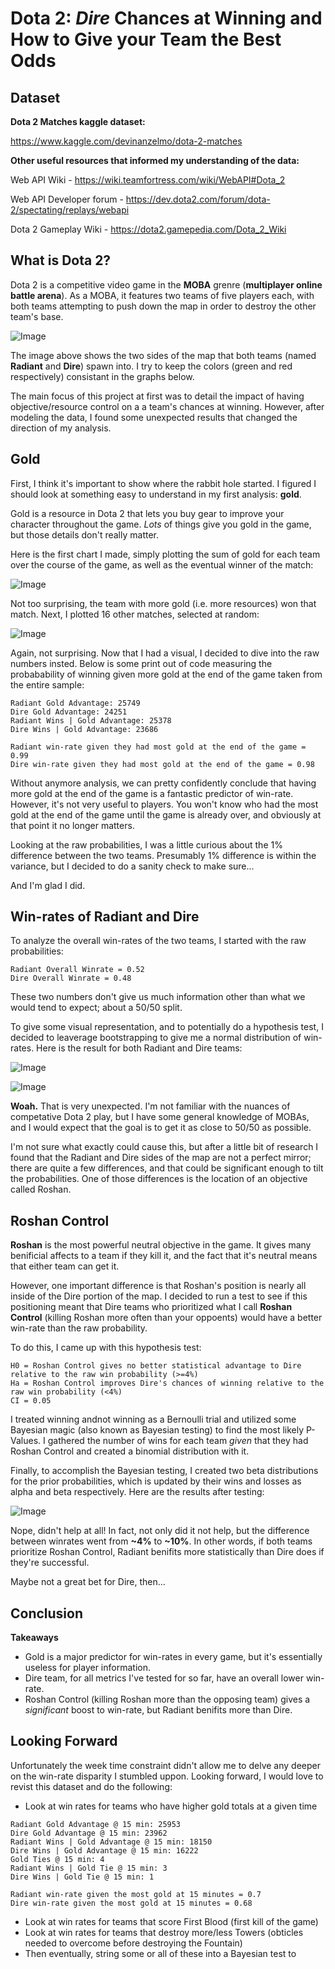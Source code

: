 # Dota 2: *Dire* Chances at Winning and How to Give your Team the Best Odds

## Dataset
**Dota 2 Matches kaggle dataset:**

https://www.kaggle.com/devinanzelmo/dota-2-matches

**Other useful resources that informed my understanding of the data:**

Web API Wiki - https://wiki.teamfortress.com/wiki/WebAPI#Dota_2

Web API Developer forum - https://dev.dota2.com/forum/dota-2/spectating/replays/webapi

Dota 2 Gameplay Wiki - https://dota2.gamepedia.com/Dota_2_Wiki

## What is Dota 2?

Dota 2 is a competitive video game in the **MOBA** grenre (**multiplayer online battle arena**). As a MOBA, it features two teams of five players each, with both teams attempting to push down the map in order to destroy the other team's base.

![Image](https://static.wikia.nocookie.net/dota2_gamepedia/images/8/8d/Labelled_Map_7.20.png/revision/latest?cb=20181122205641&format=original)

The image above shows the two sides of the map that both teams (named **Radiant** and **Dire**) spawn into. I try to keep the colors (green and red respectively) consistant in the graphs below.

The main focus of this project at first was to detail the impact of having objective/resource control on a a team's chances at winning. However, after modeling the data, I found some unexpected results that changed the direction of my analysis.


## Gold

First, I think it's important to show where the rabbit hole started. I figured I should look at something easy to understand in my first analysis: **gold**.

Gold is a resource in Dota 2 that lets you buy gear to improve your character throughout the game. *Lots* of things give you gold in the game, but those details don't really matter.

Here is the first chart I made, simply plotting the sum of gold for each team over the course of the game, as well as the eventual winner of the match:

![Image](https://i.imgur.com/Or1Wq1h.png)

Not too surprising, the team with more gold (i.e. more resources) won that match. Next, I plotted 16 other matches, selected at random:

![Image](https://i.imgur.com/LOiykX6.png)

Again, not surprising. Now that I had a visual, I decided to dive into the raw numbers insted. Below is some print out of code measuring the probabability of winning given more gold at the end of the game taken from the entire sample:

```
Radiant Gold Advantage: 25749
Dire Gold Advantage: 24251
Radiant Wins | Gold Advantage: 25378
Dire Wins | Gold Advantage: 23686

Radiant win-rate given they had most gold at the end of the game = 0.99
Dire win-rate given they had most gold at the end of the game = 0.98
```

Without anymore analysis, we can pretty confidently conclude that having more gold at the end of the game is a fantastic predictor of win-rate. However, it's not very useful to players. You won't know who had the most gold at the end of the game until the game is already over, and obviously at that point it no longer matters.

Looking at the raw probabilities, I was a little curious about the 1% difference between the two teams. Presumably 1% difference is within the variance, but I decided to do a sanity check to make sure...

And I'm glad I did.

## Win-rates of Radiant and Dire

To analyze the overall win-rates of the two teams, I started with the raw probabilities:

```
Radiant Overall Winrate = 0.52
Dire Overall Winrate = 0.48
```

These two numbers don't give us much information other than what we would tend to expect; about a 50/50 split.

To give some visual representation, and to potentially do a hypothesis test, I decided to leaverage bootstrapping to give me a normal distribution of win-rates. Here is the result for both Radiant and Dire teams:

![Image](https://i.imgur.com/VPfH2by.png)

![Image](https://i.imgur.com/VEkpjAT.png)

**Woah.** That is very unexpected. I'm not familiar with the nuances of competative Dota 2 play, but I have some general knowledge of MOBAs, and I would expect that the goal is to get it as close to 50/50 as possible.

I'm not sure what exactly could cause this, but after a little bit of research I found that the Radiant and Dire sides of the map are not a perfect mirror; there are quite a few differences, and that could be significant enough to tilt the probabilities. One of those differences is the location of an objective called Roshan.

## Roshan Control

**Roshan** is the most powerful neutral objective in the game. It gives many benificial affects to a team if they kill it, and the fact that it's neutral means that either team can get it.

However, one important difference is that Roshan's position is nearly all inside of the Dire portion of the map. I decided to run a test to see if this positioning meant that Dire teams who prioritized what I call **Roshan Control** (killing Roshan more often than your oppoents) would have a better win-rate than the raw probability.

To do this, I came up with this hypothesis test:

```
H0 = Roshan Control gives no better statistical advantage to Dire relative to the raw win probability (>=4%)
Ha = Roshan Control improves Dire's chances of winning relative to the raw win probability (<4%)
CI = 0.05
```

I treated winning andnot winning as a Bernoulli trial and utilized some Bayesian magic (also known as Bayesian testing) to find the most likely P-Values. I gathered the number of wins for each team *given* that they had Roshan Control and created a binomial distribution with it.

Finally, to accomplish the Bayesian testing, I created two beta distributions for the prior probabilities, which is updated by their wins and losses as alpha and beta respectively. Here are the results after testing:

![Image](https://i.imgur.com/scfckoi.png)

Nope, didn't help at all! In fact, not only did it not help, but the difference between winrates went from **~4%** to **~10%**. In other words, if both teams prioritize Roshan Control, Radiant benifits more statistically than Dire does if they're successful.

Maybe not a great bet for Dire, then...

## Conclusion

**Takeaways**
* Gold is a major predictor for win-rates in every game, but it's essentially useless for player information.
* Dire team, for all metrics I've tested for so far, have an overall lower win-rate.
* Roshan Control (killing Roshan more than the opposing team) gives a *significant* boost to win-rate, but Radiant benifits more than Dire.


## Looking Forward

Unfortunately the week time constraint didn't allow me to delve any deeper on the win-rate disparity I stumbled uppon. Looking forward, I would love to revist this dataset and do the following:
* Look at win rates for teams who have higher gold totals at a given time

```
Radiant Gold Advantage @ 15 min: 25953
Dire Gold Advantage @ 15 min: 23962
Radiant Wins | Gold Advantage @ 15 min: 18150
Dire Wins | Gold Advantage @ 15 min: 16222
Gold Ties @ 15 min: 4
Radiant Wins | Gold Tie @ 15 min: 3
Dire Wins | Gold Tie @ 15 min: 1

Radiant win-rate given the most gold at 15 minutes = 0.7
Dire win-rate given the most gold at 15 minutes = 0.68
```

* Look at win rates for teams that score First Blood (first kill of the game)
* Look at win rates for teams that destroy more/less Towers (obticles needed to overcome before destroying the Fountain)
* Then eventually, string some or all of these into a Bayesian test to 
